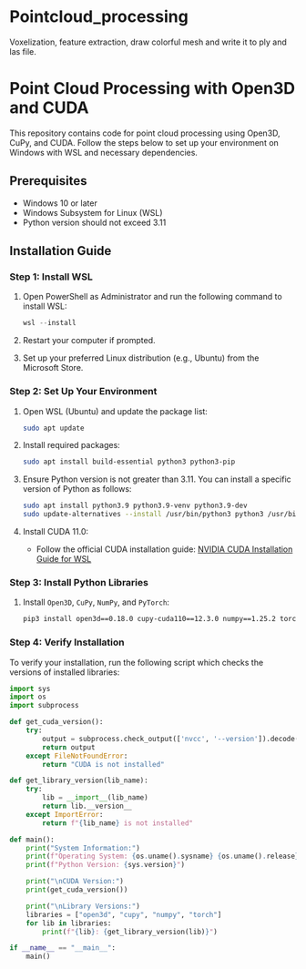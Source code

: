 # Pointcloud_processing
Voxelization, feature extraction, draw colorful mesh and write it to ply and las file.
# Point Cloud Processing with Open3D and CUDA

This repository contains code for point cloud processing using Open3D, CuPy, and CUDA. Follow the steps below to set up your environment on Windows with WSL and necessary dependencies.

## Prerequisites

- Windows 10 or later
- Windows Subsystem for Linux (WSL)
- Python version should not exceed 3.11

## Installation Guide

### Step 1: Install WSL

1. Open PowerShell as Administrator and run the following command to install WSL:
    ```powershell
    wsl --install
    ```

2. Restart your computer if prompted.

3. Set up your preferred Linux distribution (e.g., Ubuntu) from the Microsoft Store.

### Step 2: Set Up Your Environment

1. Open WSL (Ubuntu) and update the package list:
    ```bash
    sudo apt update
    ```

2. Install required packages:
    ```bash
    sudo apt install build-essential python3 python3-pip
    ```

3. Ensure Python version is not greater than 3.11. You can install a specific version of Python as follows:
    ```bash
    sudo apt install python3.9 python3.9-venv python3.9-dev
    sudo update-alternatives --install /usr/bin/python3 python3 /usr/bin/python3.9 1
    ```

4. Install CUDA 11.0:
    - Follow the official CUDA installation guide: [NVIDIA CUDA Installation Guide for WSL](https://docs.nvidia.com/cuda/wsl-user-guide/index.html)

### Step 3: Install Python Libraries

1. Install `Open3D`, `CuPy`, `NumPy`, and `PyTorch`:
    ```bash
    pip3 install open3d==0.18.0 cupy-cuda110==12.3.0 numpy==1.25.2 torch==1.7.1
    ```

### Step 4: Verify Installation

To verify your installation, run the following script which checks the versions of installed libraries:

```python
import sys
import os
import subprocess

def get_cuda_version():
    try:
        output = subprocess.check_output(['nvcc', '--version']).decode('utf-8')
        return output
    except FileNotFoundError:
        return "CUDA is not installed"

def get_library_version(lib_name):
    try:
        lib = __import__(lib_name)
        return lib.__version__
    except ImportError:
        return f"{lib_name} is not installed"

def main():
    print("System Information:")
    print(f"Operating System: {os.uname().sysname} {os.uname().release}")
    print(f"Python Version: {sys.version}")

    print("\nCUDA Version:")
    print(get_cuda_version())

    print("\nLibrary Versions:")
    libraries = ["open3d", "cupy", "numpy", "torch"]
    for lib in libraries:
        print(f"{lib}: {get_library_version(lib)}")

if __name__ == "__main__":
    main()

